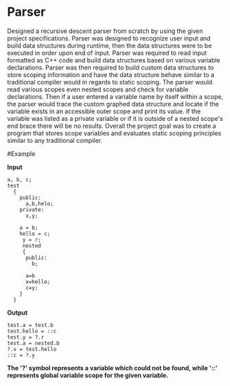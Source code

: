 # Parser
Designed a recursive descent parser from scratch by using the given project specifications. Parser was designed to recognize user input and build data structures during runtime, then the data structures were to be executed in order upon end of input. Parser was required to read input formatted as C++ code and build data structures based on various variable declarations. Parser was then required to build custom data structures to store scoping information and have the data structure behave similar to a traditional compiler would in regards to static scoping. The parser would read various scopes even nested scopes and check for variable declarations. Then if a user entered a variable name by itself within a scope, the parser would trace the custom graphed data structure and locate if the variable exists in an accessible outer scope and print its value. If the variable was listed as a private variable or if it is outside of a nested scope's end brace there will be no results. Overall the project goal was to create a program that stores scope variables and evaluates static scoping principles similar to any traditional compiler.

#Example

**Input**
```
a, b, c;
test
  {
    public:
      a,b,helo;
    private:
      x,y;
      
    a = b;
    hello = c;
     y = r;
     nested
     {
      public:
        b;
        
      a=b
      x=hello;
      c=y;
    }
  }
 ```
 **Output**
```
test.a = test.b
test.hello = ::c
test.y = ?.r
test.a = nested.b
?.x = test.hello
::c = ?.y
 ```
 **The '?' symbol represents a variable which could not be found, while '::' represents global variable scope for the given variable.**
